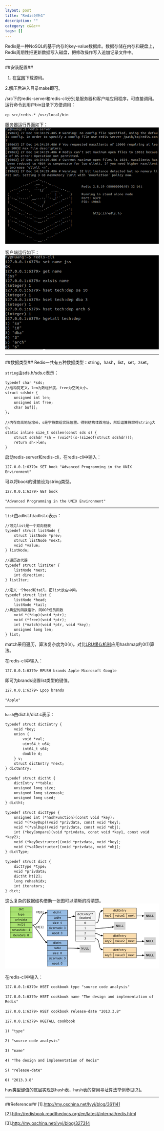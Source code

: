 ```yaml
---
layout: post
title: "Redis分析1"
description: ""
category: c&&c++
tags: []
---
```


Redis是一种NoSQL的基于内存的key-value数据库。数据存储在内存和硬盘上，Redis周期性把更新数据写入磁盘，把修改操作写入追加记录文件中。

----------------------------------------------

##安装配置##
1. 在[官网](http://redis.io/download)下载源码。

2.解压后进入目录make即可。

/src下的redis-server和redis-cli分别是服务器和客户端应用程序，可直接调用。运行命令到用户bin目录下方便调用：

`cp src/redis-* /usr/local/bin`

服务器运行界面如下：
![图片](/assets/images/redis-1.png)

客户端运行如下：
![图片](/assets/images/redis-2.png)

-----------------------------------------------------

##数据类型##
Redis一共有五种数据类型：string，hash，list，set，zset。

`string`由sds.h/sds.c表示：

```
typedef char *sds;
//结构提定义，len为数组长度，free为空闲大小。
struct sdshdr {
    unsigned int len;
    unsigned int free;
    char buf[];
};

//内存向高地址增长，s是字符数组实际位置。得到结构体首地址，然后运算符取得string大小。
static inline size_t sdslen(const sds s) {
    struct sdshdr *sh = (void*)(s-(sizeof(struct sdshdr)));
    return sh->len;
}
```
启动redis-server和redis-cli，在redis-cli中输入：

```
127.0.0.1:6379> SET book "Advanced Programming in the UNIX Environment"
```
可以将book的键值设为string类型。

```
127.0.0.1:6379> GET book

"Advanced Programming in the UNIX Environment"
```

---------------------------------------
`list`由adlist.h/adlist.c表示：

```
//可见list是一个双向链表
typedef struct listNode {
    struct listNode *prev;
    struct listNode *next;
    void *value;
} listNode;

//遍历迭代器
typedef struct listIter {
    listNode *next;
    int direction;
} listIter;

//定义一个head和tail，把list放在中间。
typedef struct list {
    listNode *head;
    listNode *tail;
//典型的函数指针，同OOP成员函数
    void *(*dup)(void *ptr);
    void (*free)(void *ptr);
    int (*match)(void *ptr, void *key);
    unsigned long len;
} list;

```
match采用遍历，算法复杂度为0(n)。对比[LRU缓存机制](
http://tuzhii.com/2014/11/20/RCU/)应用hashmap的0(1)算法。

在redis-cli中输入：

```
127.0.0.1:6379> RPUSH brands Apple Microsoft Google
```

即可为brands设置list类型的键值。

```
127.0.0.1:6379> Lpop brands

"Apple"
```

------------------------------------------------
`hash`由dict.h/dict.c表示：

```
typedef struct dictEntry {
    void *key;
    union {
        void *val;
        uint64_t u64;
        int64_t s64;
        double d;
    } v;
    struct dictEntry *next;
} dictEntry;

typedef struct dictht {
    dictEntry **table;
    unsigned long size;
    unsigned long sizemask;
    unsigned long used;
} dictht;

typedef struct dictType {
    unsigned int (*hashFunction)(const void *key);
    void *(*keyDup)(void *privdata, const void *key);
    void *(*valDup)(void *privdata, const void *obj);
    int (*keyCompare)(void *privdata, const void *key1, const void *key2);
    void (*keyDestructor)(void *privdata, void *key);
    void (*valDestructor)(void *privdata, void *obj);
} dictType;

typedef struct dict {
    dictType *type;
    void *privdata;
    dictht ht[2];
    long rehashidx; 
    int iterators; 
} dict;
```
这么复杂的数据结构借助一张图可以清晰的捋清楚。
![图片](/assets/images/redis-3.png)

在redis-cli中输入：

```
127.0.0.1:6379> HSET cookbook type "source code analysis"

127.0.0.1:6379> HSET cookbook name "The design and implementation of Redis"

127.0.0.1:6379> HSET cookbook release-date "2013.3.8"

127.0.0.1:6379> HGETALL cookbook

1) "type"

2) "source code analysis"

3) "name"

4) "The design and implementation of Redis"

5) "release-date"

6) "2013.3.8"
```

has类型键值的底层实现是hash表，hash表的常用寻址算法举例参见[3]。

----------------------------------------------------

##Reference##
[1].http://my.oschina.net/lvyi/blog/361141

[2].http://redisbook.readthedocs.org/en/latest/internal/redis.html

[3].http://my.oschina.net/lvyi/blog/327314





